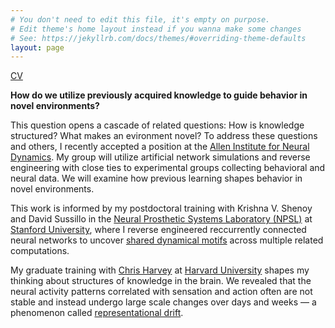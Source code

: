```yaml
---
# You don't need to edit this file, it's empty on purpose.
# Edit theme's home layout instead if you wanna make some changes
# See: https://jekyllrb.com/docs/themes/#overriding-theme-defaults
layout: page
---
```

[CV](/pdfs/Academic_CV.pdf)

__How do we utilize previously acquired knowledge to guide behavior in novel environments?__ 

This question opens a cascade of related questions: How is knowledge structured? What makes an evironment novel? To address these questions and others, I recently accepted a position at the [Allen Institute for Neural Dynamics](https://alleninstitute.org/division/neural-dynamics/). My group will utilize artificial network simulations and reverse engineering with close ties to experimental groups collecting behavioral and neural data. We will examine how previous learning shapes behavior in novel environments. 

This work is informed by my postdoctoral training with Krishna V. Shenoy and David Sussillo in the [Neural Prosthetic Systems Laboratory (NPSL)](https://shenoy.people.stanford.edu/overview) at [Stanford University](https://neuroscience.stanford.edu/), where I reverse engineered reccurrently connected neural networks to uncover [shared dynamical motifs](https://www.biorxiv.org/content/10.1101/2022.08.15.503870v1.full.pdf) across multiple related computations.

My graduate training with [Chris Harvey](http://harveylab.hms.harvard.edu/) at [Harvard University](https://www.hms.harvard.edu/dms/neuroscience/) shapes my thinking about structures of knowledge in the brain. We revealed that the neural activity patterns correlated with sensation and action often are not stable and instead undergo large scale changes over days and weeks — a phenomenon called [representational drift](/pdfs/drift_opinion.pdf).
